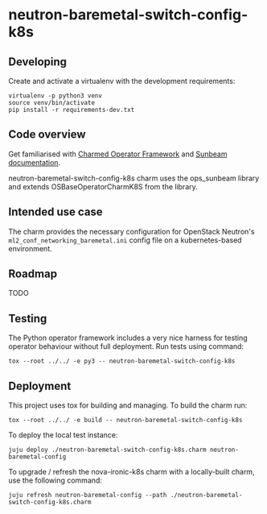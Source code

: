 # neutron-baremetal-switch-config-k8s

## Developing

Create and activate a virtualenv with the development requirements:

    virtualenv -p python3 venv
    source venv/bin/activate
    pip install -r requirements-dev.txt

## Code overview

Get familiarised with [Charmed Operator Framework](https://juju.is/docs/sdk)
and [Sunbeam documentation](sunbeam-docs).

neutron-baremetal-switch-config-k8s charm uses the ops\_sunbeam library and
extends OSBaseOperatorCharmK8S from the library.

## Intended use case

The charm provides the necessary configuration for OpenStack Neutron's
`ml2_conf_networking_baremetal.ini` config file on a kubernetes-based
environment.

## Roadmap

TODO

## Testing

The Python operator framework includes a very nice harness for testing
operator behaviour without full deployment. Run tests using command:

    tox --root ../../ -e py3 -- neutron-baremetal-switch-config-k8s

## Deployment

This project uses tox for building and managing. To build the charm
run:

    tox --root ../../ -e build -- neutron-baremetal-switch-config-k8s

To deploy the local test instance:

    juju deploy ./neutron-baremetal-switch-config-k8s.charm neutron-baremetal-config

To upgrade / refresh the nova-ironic-k8s charm with a locally-built charm,
use the following command:

    juju refresh neutron-baremetal-config --path ./neutron-baremetal-switch-config-k8s.charm


<!-- LINKS -->

[sunbeam-docs]: https://opendev.org/openstack/sunbeam-charms/src/branch/main/README.md
